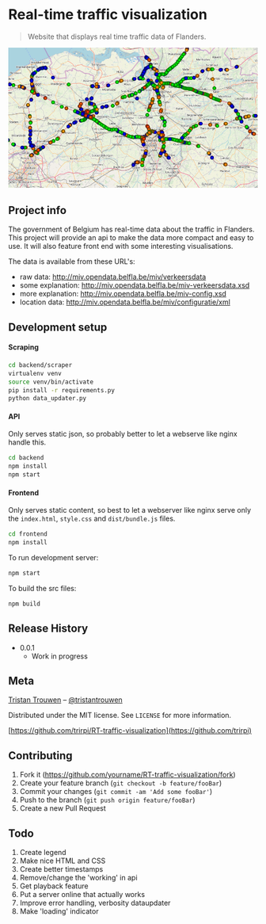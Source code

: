# Real-time traffic visualization
> Website that displays real time traffic data of Flanders.

![](header.png)


## Project info

The government of Belgium has real-time data about the traffic in Flanders. This project will provide an api to make the data more compact and easy to use. It will also feature front end with some interesting visualisations.

The data is available from these URL's:

- raw data: http://miv.opendata.belfla.be/miv/verkeersdata
- some explanation: http://miv.opendata.belfla.be/miv-verkeersdata.xsd
- more explanation: http://miv.opendata.belfla.be/miv-config.xsd
- location data: http://miv.opendata.belfla.be/miv/configuratie/xml


## Development setup

#### Scraping

```bash
cd backend/scraper
virtualenv venv
source venv/bin/activate
pip install -r requirements.py
python data_updater.py
```

#### API

Only serves static json, so probably better to let a webserve like nginx handle this.

```bash
cd backend
npm install
npm start
```

#### Frontend

Only serves static content, so best to let a webserver like nginx serve only the `index.html`, `style.css` and `dist/bundle.js` files.

```bash
cd frontend
npm install
```

To run development server:
```bash
npm start
```

To build the src files:
```bash
npm build
```

## Release History

* 0.0.1
    * Work in progress

## Meta

[Tristan Trouwen](https://tristantrouwen.com) – [@tristantrouwen](https://twitter.com/tristantrouwen)

Distributed under the MIT license. See ``LICENSE`` for more information.

[https://github.com/trirpi/RT-traffic-visualization](https://github.com/trirpi)

## Contributing

1. Fork it (<https://github.com/yourname/RT-traffic-visualization/fork>)
2. Create your feature branch (`git checkout -b feature/fooBar`)
3. Commit your changes (`git commit -am 'Add some fooBar'`)
4. Push to the branch (`git push origin feature/fooBar`)
5. Create a new Pull Request

## Todo

1. Create legend
2. Make nice HTML and CSS
3. Create better timestamps
4. Remove/change the 'working' in api
5. Get playback feature
6. Put a server online that actually works
7. Improve error handling, verbosity dataupdater
8. Make 'loading' indicator

